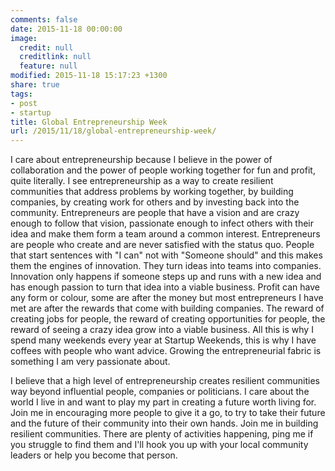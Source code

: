 ```yaml
---
comments: false
date: 2015-11-18 00:00:00
image:
  credit: null
  creditlink: null
  feature: null
modified: 2015-11-18 15:17:23 +1300
share: true
tags:
- post
- startup
title: Global Entrepreneurship Week
url: /2015/11/18/global-entrepreneurship-week/
---
```


I care about entrepreneurship because I believe in the power of
collaboration and the power of people working together for fun and
profit, quite literally. I see entrepreneurship as a way to create
resilient communities that address problems by working together, by
building companies, by creating work for others and by investing back
into the community. Entrepreneurs are people that have a vision and are
crazy enough to follow that vision, passionate enough to infect others
with their idea and make them form a team around a common interest.
Entrepreneurs are people who create and are never satisfied with the
status quo. People that start sentences with "I can" not with "Someone
should" and this makes them the engines of innovation. They turn ideas
into teams into companies. Innovation only happens if someone steps up
and runs with a new idea and has enough passion to turn that idea
into a viable business. Profit can have any form or colour, some are
after the money but most entrepreneurs I have met are after the rewards
that come with building companies. The reward of creating jobs for
people, the reward of creating opportunities for people, the reward of
seeing a crazy idea grow into a viable business. All this is why I spend
many weekends every year at Startup Weekends, this is why I have coffees
with people who want advice. Growing the entrepreneurial fabric is
something I am very passionate about. 

I believe that a high level of entrepreneurship creates resilient
communities way beyond influential people, companies or politicians. I
care about the world I live in and want to play my part in creating a
future worth living for. Join me in encouraging more people to give it a
go, to try to take their future and the future of their community into
their own hands. Join me in building resilient communities. There are
plenty of activities happening, ping me if you struggle to find them and
I'll hook you up with your local community leaders or help you become
that person.
